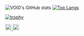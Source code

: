 ![VOID's GitHub stats](https://github-readme-stats.vercel.app/api?username=csenet&count_private=true&show_icons=true&theme=gruvbox)
[![Top Langs](https://github-readme-stats.vercel.app/api/top-langs/?username=csenet&layout=compact)](https://github.com/anuraghazra/github-readme-stats?theme=gruvbox)

[![trophy](https://github-profile-trophy.vercel.app/?username=csenet)](https://github.com/ryo-ma/github-profile-trophy?theme=gruvbox)

<p align="left"> 
   <a href="http://twitter.com/KOU3141592">
    <img height="20" src="https://img.shields.io/twitter/follow/k1h_tech?label=Twitter&logo=twitter&style=flat" />
  </a>
   <a href="https://github.com/csenet">
    <img height="20" src="https://img.shields.io/github/followers/csenet?label=follow&logo=github&style=flat" />
  </a>
</p>
